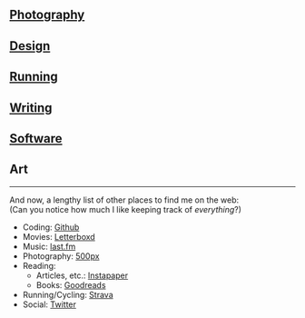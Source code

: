 ## [Photography](./photography/)

## [Design](./design/)

## [Running](./running/)

## [Writing](./writing/)

## [Software](./software/)

## Art

---

And now, a lengthy list of other places to find me on the web:<br>(Can you notice how much I like keeping track of *everything*?)

* Coding: [Github](https://github.com/abhimat)
* Movies: [Letterboxd](http://letterboxd.com/abhimat/)
* Music: [last.fm](http://last.fm/user/abhimatgautam)
* Photography: [500px](https://500px.com/abhimat)
* Reading:
	* Articles, etc.: [Instapaper](http://instapaper.com/p/abhimat)
	* Books: [Goodreads](https://www.goodreads.com/user/show/4882528-abhimat)
* Running/Cycling: [Strava](https://www.strava.com/athletes/2497917)
* Social: [Twitter](http://twitter.com/abhimatgautam)